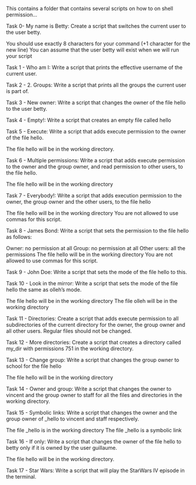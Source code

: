 This contains a folder that contains several scripts on how to on shell permission...

Task 0- My name is Betty:  Create a script that switches the current user to the user betty.

You should use exactly 8 characters for your command (+1 character for the new line)
You can assume that the user betty will exist when we will run your script

Task 1 - Who am I:
Write a script that prints the effective username of the current user.

Task 2 - 2. Groups:
Write a script that prints all the groups the current user is part of.

Task 3 - New owner:
Write a script that changes the owner of the file hello to the user betty.

Task  4 - Empty!:
Write a script that creates an empty file called hello

Task 5 - Execute:
Write a script that adds execute permission to the owner of the file hello.

The file hello will be in the working directory.

Task 6 - Multiple permissions:
Write a script that adds execute permission to the owner and the group owner, and read permission to other users, to the file hello.

The file hello will be in the working directory

Task 7 - Everybody!:
Write a script that adds execution permission to the owner, the group owner and the other users, to the file hello

The file hello will be in the working directory
You are not allowed to use commas for this script.

Task 8 - James Bond:
Write a script that sets the permission to the file hello as follows:

Owner: no permission at all
Group: no permission at all
Other users: all the permissions
The file hello will be in the working directory You are not allowed to use commas for this script.

Task 9 - John Doe:
Write a script that sets the mode of the file hello to this.

Task 10 - Look in the mirror:
Write a script that sets the mode of the file hello the same as olleh’s mode.

The file hello will be in the working directory
The file olleh will be in the working directory

Task 11 - Directories:
Create a script that adds execute permission to all subdirectories of the current directory for the owner, the group owner and all other users. Regular files should not be changed.

Task 12 - More directories:
Create a script that creates a directory called my_dir with permissions 751 in the working directory.

Task 13 - Change group:
Write a script that changes the group owner to school for the file hello

The file hello will be in the working directory

Task 14 - Owner and group:
Write a script that changes the owner to vincent and the group owner to staff for all the files and directories in the working directory.

Task 15 - Symbolic links:
Write a script that changes the owner and the group owner of _hello to vincent and staff respectively.

The file _hello is in the working directory
The file _hello is a symbolic link

Task 16 - If only:
Write a script that changes the owner of the file hello to betty only if it is owned by the user guillaume.

The file hello will be in the working directory.

Task 17 - Star Wars:
Write a script that will play the StarWars IV episode in the terminal.